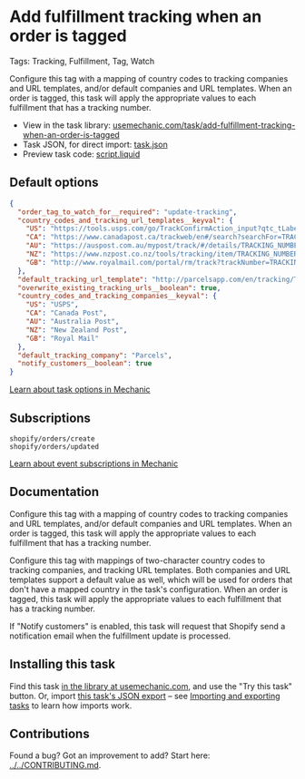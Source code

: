 # Add fulfillment tracking when an order is tagged

Tags: Tracking, Fulfillment, Tag, Watch

Configure this tag with a mapping of country codes to tracking companies and URL templates, and/or default companies and URL templates. When an order is tagged, this task will apply the appropriate values to each fulfillment that has a tracking number.

* View in the task library: [usemechanic.com/task/add-fulfillment-tracking-when-an-order-is-tagged](https://usemechanic.com/task/add-fulfillment-tracking-when-an-order-is-tagged)
* Task JSON, for direct import: [task.json](../../tasks/add-fulfillment-tracking-when-an-order-is-tagged.json)
* Preview task code: [script.liquid](./script.liquid)

## Default options

```json
{
  "order_tag_to_watch_for__required": "update-tracking",
  "country_codes_and_tracking_url_templates__keyval": {
    "US": "https://tools.usps.com/go/TrackConfirmAction_input?qtc_tLabels1=TRACKING_NUMBER",
    "CA": "https://www.canadapost.ca/trackweb/en#/search?searchFor=TRACKING_NUMBER",
    "AU": "https://auspost.com.au/mypost/track/#/details/TRACKING_NUMBER",
    "NZ": "https://www.nzpost.co.nz/tools/tracking/item/TRACKING_NUMBER",
    "GB": "http://www.royalmail.com/portal/rm/track?trackNumber=TRACKING_NUMBER"
  },
  "default_tracking_url_template": "http://parcelsapp.com/en/tracking/TRACKING_NUMBER",
  "overwrite_existing_tracking_urls__boolean": true,
  "country_codes_and_tracking_companies__keyval": {
    "US": "USPS",
    "CA": "Canada Post",
    "AU": "Australia Post",
    "NZ": "New Zealand Post",
    "GB": "Royal Mail"
  },
  "default_tracking_company": "Parcels",
  "notify_customers__boolean": true
}
```

[Learn about task options in Mechanic](https://docs.usemechanic.com/article/471-task-options)

## Subscriptions

```liquid
shopify/orders/create
shopify/orders/updated
```

[Learn about event subscriptions in Mechanic](https://docs.usemechanic.com/article/408-subscriptions)

## Documentation

Configure this tag with a mapping of country codes to tracking companies and URL templates, and/or default companies and URL templates. When an order is tagged, this task will apply the appropriate values to each fulfillment that has a tracking number.

Configure this tag with mappings of two-character country codes to tracking companies, and tracking URL templates. Both companies and URL templates support a default value as well, which will be used for orders that don't have a mapped country in the task's configuration. When an order is tagged, this task will apply the appropriate values to each fulfillment that has a tracking number.

If "Notify customers" is enabled, this task will request that Shopify send a notification email when the fulfillment update is processed.

## Installing this task

Find this task [in the library at usemechanic.com](https://usemechanic.com/task/add-fulfillment-tracking-when-an-order-is-tagged), and use the "Try this task" button. Or, import [this task's JSON export](../../tasks/add-fulfillment-tracking-when-an-order-is-tagged.json) – see [Importing and exporting tasks](https://docs.usemechanic.com/article/505-importing-and-exporting-tasks) to learn how imports work.

## Contributions

Found a bug? Got an improvement to add? Start here: [../../CONTRIBUTING.md](../../CONTRIBUTING.md).
